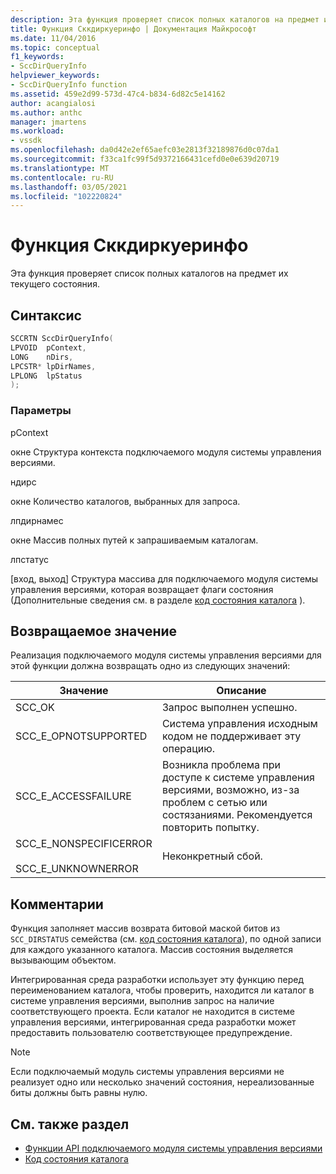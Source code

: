 ```yaml
---
description: Эта функция проверяет список полных каталогов на предмет их текущего состояния.
title: Функция Сккдиркуеринфо | Документация Майкрософт
ms.date: 11/04/2016
ms.topic: conceptual
f1_keywords:
- SccDirQueryInfo
helpviewer_keywords:
- SccDirQueryInfo function
ms.assetid: 459e2d99-573d-47c4-b834-6d82c5e14162
author: acangialosi
ms.author: anthc
manager: jmartens
ms.workload:
- vssdk
ms.openlocfilehash: da0d42e2ef65aefc03e2813f32189876d0c07da1
ms.sourcegitcommit: f33ca1fc99f5d9372166431cefd0e0e639d20719
ms.translationtype: MT
ms.contentlocale: ru-RU
ms.lasthandoff: 03/05/2021
ms.locfileid: "102220824"
---
```

# <a name="sccdirqueryinfo-function"></a>Функция Сккдиркуеринфо
Эта функция проверяет список полных каталогов на предмет их текущего состояния.

## <a name="syntax"></a>Синтаксис

```cpp
SCCRTN SccDirQueryInfo(
LPVOID  pContext,
LONG    nDirs,
LPCSTR* lpDirNames,
LPLONG  lpStatus
);
```

### <a name="parameters"></a>Параметры
 pContext

окне Структура контекста подключаемого модуля системы управления версиями.

 ндирс

окне Количество каталогов, выбранных для запроса.

 лпдирнамес

окне Массив полных путей к запрашиваемым каталогам.

 лпстатус

[вход, выход] Структура массива для подключаемого модуля системы управления версиями, которая возвращает флаги состояния (Дополнительные сведения см. в разделе [код состояния каталога](../extensibility/directory-status-code-enumerator.md) ).

## <a name="return-value"></a>Возвращаемое значение
 Реализация подключаемого модуля системы управления версиями для этой функции должна возвращать одно из следующих значений:

|Значение|Описание|
|-----------|-----------------|
|SCC_OK|Запрос выполнен успешно.|
|SCC_E_OPNOTSUPPORTED|Система управления исходным кодом не поддерживает эту операцию.|
|SCC_E_ACCESSFAILURE|Возникла проблема при доступе к системе управления версиями, возможно, из-за проблем с сетью или состязаниями. Рекомендуется повторить попытку.|
|SCC_E_NONSPECIFICERROR<br /><br /> SCC_E_UNKNOWNERROR|Неконкретный сбой.|

## <a name="remarks"></a>Комментарии
 Функция заполняет массив возврата битовой маской битов из `SCC_DIRSTATUS` семейства (см. [код состояния каталога](../extensibility/directory-status-code-enumerator.md)), по одной записи для каждого указанного каталога. Массив состояния выделяется вызывающим объектом.

 Интегрированная среда разработки использует эту функцию перед переименованием каталога, чтобы проверить, находится ли каталог в системе управления версиями, выполнив запрос на наличие соответствующего проекта. Если каталог не находится в системе управления версиями, интегрированная среда разработки может предоставить пользователю соответствующее предупреждение.

> [!NOTE]
> Если подключаемый модуль системы управления версиями не реализует одно или несколько значений состояния, нереализованные биты должны быть равны нулю.

## <a name="see-also"></a>См. также раздел
- [Функции API подключаемого модуля системы управления версиями](../extensibility/source-control-plug-in-api-functions.md)
- [Код состояния каталога](../extensibility/directory-status-code-enumerator.md)
